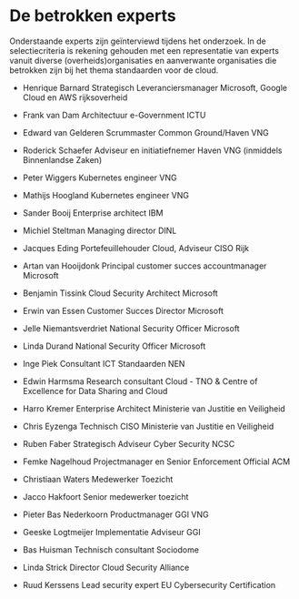 # De betrokken experts

Onderstaande experts zijn geïnterviewd tijdens het onderzoek. In de selectiecriteria is rekening gehouden met een representatie van experts vanuit diverse (overheids)organisaties en aanverwante organisaties die betrokken zijn bij het thema standaarden voor de cloud.

- Henrique Barnard Strategisch Leveranciersmanager Microsoft, Google Cloud en AWS rijksoverheid

- Frank van Dam Architectuur e-Government ICTU

- Edward van Gelderen Scrummaster Common Ground/Haven VNG

- Roderick Schaefer Adviseur en initiatiefnemer Haven VNG (inmiddels Binnenlandse Zaken)

- Peter Wiggers Kubernetes engineer VNG

- Mathijs Hoogland Kubernetes engineer VNG

- Sander Booij Enterprise architect IBM

- Michiel Steltman Managing director DINL

- Jacques Eding Portefeuillehouder Cloud, Adviseur CISO Rijk

- Artan van Hooijdonk Principal customer succes accountmanager Microsoft

- Benjamin Tissink Cloud Security Architect Microsoft

- Erwin van Essen Customer Succes Director Microsoft

- Jelle Niemantsverdriet National Security Officer Microsoft

- Linda Durand National Security Officer Microsoft

- Inge Piek Consultant ICT Standaarden NEN

- Edwin Harmsma Research consultant Cloud - TNO & Centre of Excellence for Data Sharing and Cloud

- Harro Kremer Enterprise Architect Ministerie van Justitie en Veiligheid

- Chris Eyzenga Technisch CISO Ministerie van Justitie en Veiligheid

- Ruben Faber Strategisch Adviseur Cyber Security NCSC

- Femke Nagelhoud Projectmanager en Senior Enforcement Official ACM

- Christiaan Waters Medewerker Toezicht

- Jacco Hakfoort Senior medewerker toezicht

- Pieter Bas Nederkoorn Productmanager GGI VNG

- Geeske Logtmeijer Implementatie Adviseur GGI

- Bas Huisman Technisch consultant Sociodome

- Linda Strick Director Cloud Security Alliance

- Ruud Kerssens Lead security expert EU Cybersecurity Certification

